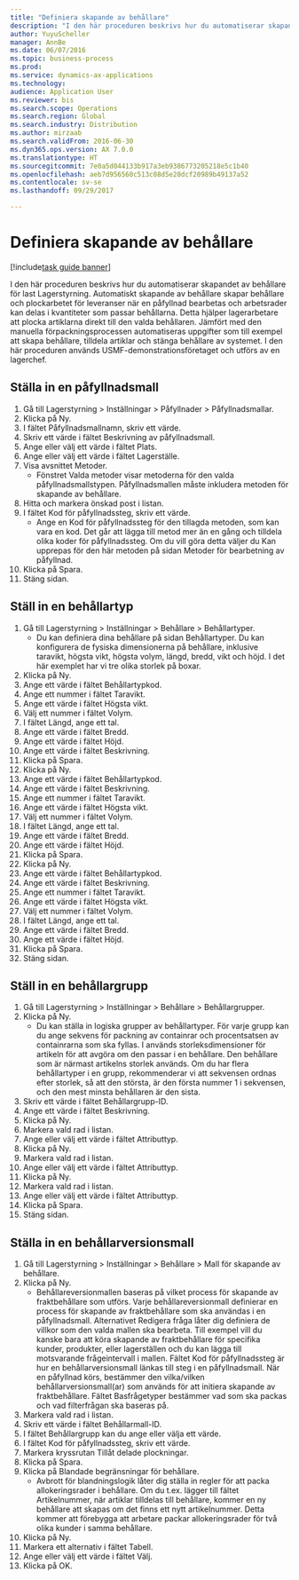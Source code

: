 ```yaml
--- 
title: "Definiera skapande av behållare"
description: "I den här proceduren beskrivs hur du automatiserar skapandet av behållare för last Lagerstyrning."
author: YuyuScheller
manager: AnnBe
ms.date: 06/07/2016
ms.topic: business-process
ms.prod: 
ms.service: dynamics-ax-applications
ms.technology: 
audience: Application User
ms.reviewer: bis
ms.search.scope: Operations
ms.search.region: Global
ms.search.industry: Distribution
ms.author: mirzaab
ms.search.validFrom: 2016-06-30
ms.dyn365.ops.version: AX 7.0.0
ms.translationtype: HT
ms.sourcegitcommit: 7e0a5d044133b917a3eb9386773205218e5c1b40
ms.openlocfilehash: aeb7d956560c513c08d5e20dcf20989b49137a52
ms.contentlocale: sv-se
ms.lasthandoff: 09/29/2017

---
```

# <a name="set-up-containerization"></a>Definiera skapande av behållare

[!include[task guide banner](../../includes/task-guide-banner.md)]

I den här proceduren beskrivs hur du automatiserar skapandet av behållare för last Lagerstyrning. Automatiskt skapande av behållare skapar behållare och plockarbetet för leveranser när en påfyllnad bearbetas och arbetsrader kan delas i kvantiteter som passar behållarna. Detta hjälper lagerarbetare att plocka artiklarna direkt till den valda behållaren. Jämfört med den manuella förpackningsprocessen automatiseras uppgifter som till exempel att skapa behållare, tilldela artiklar och stänga behållare av systemet. I den här proceduren används USMF-demonstrationsföretaget och utförs av en lagerchef.


## <a name="set-up-a-wave-template"></a>Ställa in en påfyllnadsmall
1. Gå till Lagerstyrning > Inställningar > Påfyllnader > Påfyllnadsmallar.
2. Klicka på Ny.
3. I fältet Påfyllnadsmallnamn, skriv ett värde.
4. Skriv ett värde i fältet Beskrivning av påfyllnadsmall.
5. Ange eller välj ett värde i fältet Plats.
6. Ange eller välj ett värde i fältet Lagerställe.
7. Visa avsnittet Metoder.
    * Fönstret Valda metoder visar metoderna för den valda påfyllnadsmallstypen. Påfyllnadsmallen måste inkludera metoden för skapande av behållare.  
8. Hitta och markera önskad post i listan.
9. I fältet Kod för påfyllnadssteg, skriv ett värde.
    * Ange en Kod för påfyllnadssteg för den tillagda metoden, som kan vara en kod. Det går att lägga till metod mer än en gång och tilldela olika koder för påfyllnadssteg. Om du vill göra detta väljer du Kan upprepas för den här metoden på sidan Metoder för bearbetning av påfyllnad.  
10. Klicka på Spara.
11. Stäng sidan.

## <a name="set-up-a-container-type"></a>Ställ in en behållartyp
1. Gå till Lagerstyrning > Inställningar > Behållare > Behållartyper.
    * Du kan definiera dina behållare på sidan Behållartyper. Du kan konfigurera de fysiska dimensionerna på behållare, inklusive taravikt, högsta vikt, högsta volym, längd, bredd, vikt och höjd. I det här exemplet har vi tre olika storlek på boxar.  
2. Klicka på Ny.
3. Ange ett värde i fältet Behållartypkod.
4. Ange ett nummer i fältet Taravikt.
5. Ange ett värde i fältet Högsta vikt.
6. Välj ett nummer i fältet Volym.
7. I fältet Längd, ange ett tal.
8. Ange ett värde i fältet Bredd.
9. Ange ett värde i fältet Höjd.
10. Ange ett värde i fältet Beskrivning.
11. Klicka på Spara.
12. Klicka på Ny.
13. Ange ett värde i fältet Behållartypkod.
14. Ange ett värde i fältet Beskrivning.
15. Ange ett nummer i fältet Taravikt.
16. Ange ett värde i fältet Högsta vikt.
17. Välj ett nummer i fältet Volym.
18. I fältet Längd, ange ett tal.
19. Ange ett värde i fältet Bredd.
20. Ange ett värde i fältet Höjd.
21. Klicka på Spara.
22. Klicka på Ny.
23. Ange ett värde i fältet Behållartypkod.
24. Ange ett värde i fältet Beskrivning.
25. Ange ett nummer i fältet Taravikt.
26. Ange ett värde i fältet Högsta vikt.
27. Välj ett nummer i fältet Volym.
28. I fältet Längd, ange ett tal.
29. Ange ett värde i fältet Bredd.
30. Ange ett värde i fältet Höjd.
31. Klicka på Spara.
32. Stäng sidan.

## <a name="set-up-a-container-group"></a>Ställ in en behållargrupp
1. Gå till Lagerstyrning > Inställningar > Behållare > Behållargrupper.
2. Klicka på Ny.
    * Du kan ställa in logiska grupper av behållartyper. För varje grupp kan du ange sekvens för packning av containrar och procentsatsen av containrarna som ska fyllas. I används storleksdimensioner för artikeln för att avgöra om den passar i en behållare. Den behållare som är närmast artikelns storlek används. Om du har flera behållartyper i en grupp, rekommenderar vi att sekvensen ordnas efter storlek, så att den största, är den första nummer 1 i sekvensen, och den mest minsta behållaren är den sista.    
3. Skriv ett värde i fältet Behållargrupp-ID.
4. Ange ett värde i fältet Beskrivning.
5. Klicka på Ny.
6. Markera vald rad i listan.
7. Ange eller välj ett värde i fältet Attributtyp.
8. Klicka på Ny.
9. Markera vald rad i listan.
10. Ange eller välj ett värde i fältet Attributtyp.
11. Klicka på Ny.
12. Markera vald rad i listan.
13. Ange eller välj ett värde i fältet Attributtyp.
14. Klicka på Spara.
15. Stäng sidan.

## <a name="set-up-a-container-build-template"></a>Ställa in en behållarversionsmall
1. Gå till Lagerstyrning > Inställningar > Behållare > Mall för skapande av behållare.
2. Klicka på Ny.
    * Behållareversionmallen baseras på vilket process för skapande av fraktbehållare som utförs. Varje behållareversionmall definierar en process för skapande av fraktbehållare som ska användas i en påfyllnadsmall. Alternativet Redigera fråga låter dig definiera de villkor som den valda mallen ska bearbeta. Till exempel vill du kanske bara att köra skapande av fraktbehållare för specifika kunder, produkter, eller lagerställen och du kan lägga till motsvarande frågeintervall i mallen. Fältet Kod för påfyllnadssteg är hur en behållarversionsmall länkas till steg i en påfyllnadsmall. När en påfyllnad körs, bestämmer den vilka/vilken behållarversionsmall(ar) som används för att initiera skapande av fraktbehållare. Fältet Basfrågetyper bestämmer vad som ska packas och vad filterfrågan ska baseras på.  
3. Markera vald rad i listan.
4. Skriv ett värde i fältet Behållarmall-ID.
5. I fältet Behållargrupp kan du ange eller välja ett värde.
6. I fältet Kod för påfyllnadssteg, skriv ett värde.
7. Markera kryssrutan Tillåt delade plockningar.
8. Klicka på Spara.
9. Klicka på Blandade begränsningar för behållare.
    * Avbrott för blandningslogik låter dig ställa in regler för att packa allokeringsrader i behållare. Om du t.ex. lägger till fältet Artikelnummer, när artiklar tilldelas till behållare, kommer en ny behållare att skapas om det finns ett nytt artikelnummer. Detta kommer att förebygga att arbetare packar allokeringsrader för två olika kunder i samma behållare.  
10. Klicka på Ny.
11. Markera ett alternativ i fältet Tabell.
12. Ange eller välj ett värde i fältet Välj.
13. Klicka på OK.


